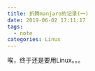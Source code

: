 ```yaml
---
title: 折腾manjaro的记录(一)
date: 2019-06-02 17:11:17
tags:
  - note
categories: Linux
---
```

唉，终于还是要用Linux。。。
<!--more-->


